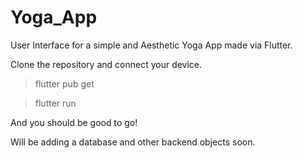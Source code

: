 # Yoga_App

User Interface for a simple and Aesthetic Yoga App made via Flutter.

Clone the repository and connect your device.

> flutter pub get

> flutter run

And you should be good to go!

Will be adding a database and other backend objects soon.
